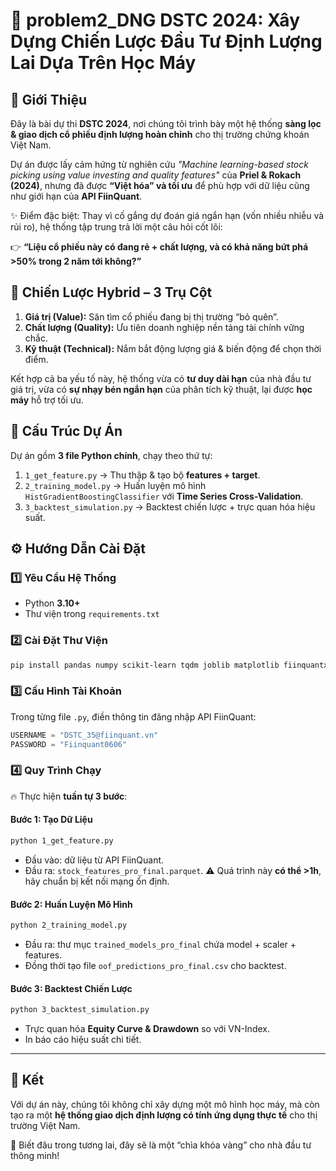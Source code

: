 # 🚀 problem2_DNG DSTC 2024: Xây Dựng Chiến Lược Đầu Tư Định Lượng Lai Dựa Trên Học Máy

## 🎯 Giới Thiệu

Đây là bài dự thi **DSTC 2024**, nơi chúng tôi trình bày một hệ thống **sàng lọc & giao dịch cổ phiếu định lượng hoàn chỉnh** cho thị trường chứng khoán Việt Nam.

Dự án được lấy cảm hứng từ nghiên cứu *"Machine learning-based stock picking using value investing and quality features"* của **Priel & Rokach (2024)**, nhưng đã được **“Việt hóa” và tối ưu** để phù hợp với dữ liệu cũng như giới hạn của **API FiinQuant**.

✨ Điểm đặc biệt: Thay vì cố gắng dự đoán giá ngắn hạn (vốn nhiều nhiễu và rủi ro), hệ thống tập trung trả lời một câu hỏi cốt lõi:

👉 **“Liệu cổ phiếu này có đang rẻ + chất lượng, và có khả năng bứt phá >50% trong 2 năm tới không?”**

## 🧩 Chiến Lược Hybrid – 3 Trụ Cột

1. **Giá trị (Value):** Săn tìm cổ phiếu đang bị thị trường “bỏ quên”.
2. **Chất lượng (Quality):** Ưu tiên doanh nghiệp nền tảng tài chính vững chắc.
3. **Kỹ thuật (Technical):** Nắm bắt động lượng giá & biến động để chọn thời điểm.

Kết hợp cả ba yếu tố này, hệ thống vừa có **tư duy dài hạn** của nhà đầu tư giá trị, vừa có **sự nhạy bén ngắn hạn** của phân tích kỹ thuật, lại được **học máy** hỗ trợ tối ưu.

## 📂 Cấu Trúc Dự Án

Dự án gồm **3 file Python chính**, chạy theo thứ tự:

1. `1_get_feature.py` → Thu thập & tạo bộ **features + target**.
2. `2_training_model.py` → Huấn luyện mô hình `HistGradientBoostingClassifier` với **Time Series Cross-Validation**.
3. `3_backtest_simulation.py` → Backtest chiến lược + trực quan hóa hiệu suất.

## ⚙️ Hướng Dẫn Cài Đặt

### 1️⃣ Yêu Cầu Hệ Thống

* Python **3.10+**
* Thư viện trong `requirements.txt`

### 2️⃣ Cài Đặt Thư Viện

```bash
pip install pandas numpy scikit-learn tqdm joblib matplotlib fiinquantx
```

### 3️⃣ Cấu Hình Tài Khoản

Trong từng file `.py`, điền thông tin đăng nhập API FiinQuant:

```python
USERNAME = "DSTC_35@fiinquant.vn"
PASSWORD = "Fiinquant0606"
```

### 4️⃣ Quy Trình Chạy

🔥 Thực hiện **tuần tự 3 bước**:

#### **Bước 1: Tạo Dữ Liệu**

```bash
python 1_get_feature.py
```

* Đầu vào: dữ liệu từ API FiinQuant.
* Đầu ra: `stock_features_pro_final.parquet`.
  ⚠️ Quá trình này **có thể >1h**, hãy chuẩn bị kết nối mạng ổn định.

#### **Bước 2: Huấn Luyện Mô Hình**

```bash
python 2_training_model.py
```

* Đầu ra: thư mục `trained_models_pro_final` chứa model + scaler + features.
* Đồng thời tạo file `oof_predictions_pro_final.csv` cho backtest.

#### **Bước 3: Backtest Chiến Lược**

```bash
python 3_backtest_simulation.py
```

* Trực quan hóa **Equity Curve & Drawdown** so với VN-Index.
* In báo cáo hiệu suất chi tiết.

---

## 🎉 Kết

Với dự án này, chúng tôi không chỉ xây dựng một mô hình học máy, mà còn tạo ra một **hệ thống giao dịch định lượng có tính ứng dụng thực tế** cho thị trường Việt Nam.

🔮 Biết đâu trong tương lai, đây sẽ là một “chìa khóa vàng” cho nhà đầu tư thông minh!
